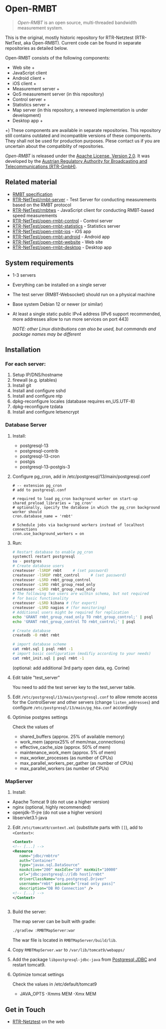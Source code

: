 Open-RMBT
=========

> *Open-RMBT* is an open source, multi-threaded bandwidth measurement system.

This is the original, mostly historic repository for RTR-Netztest (RTR-NetTest, aka Open-RMBT). Current code can be found in separate repositories as detailed below.

Open-RMBT consists of the following components:
* Web site +
* JavaScript client
* Android client +
* iOS client +
* Measurement server +
* QoS measurement server (in this repository)
* Control server +
* Statistics server +
* Map server (in this repository, a renewed implementation is under development)
* Desktop app +

+) These components are available in separate repositories. This repository still contains outdated and incompatible versions of these components. They shall not be used for production purposes. Plese contact us if you are uncertain about the compatiblity of repositories.

*Open-RMBT* is released under the [Apache License, Version 2.0](LICENSE). It was developed
by the [Austrian Regulatory Authority for Broadcasting and Telecommunications (RTR-GmbH)](https://www.rtr.at/).


Related material
----------------

* [RMBT specification](https://www.netztest.at/doc/)
* [RTR-NetTest/rmbt-server](https://github.com/rtr-nettest/rmbt-server) - Test Server for conducting measurements based on the RMBT protocol
* [RTR-NetTest/rmbtws](https://github.com/rtr-nettest/rmbtws) - JavaScript client for conducting RMBT-based speed measurements
* [RTR-NetTest/open-rmbt-control](https://github.com/rtr-nettest/open-rmbt-control) - Control server
* [RTR-NetTest/open-rmbt-statistics](https://github.com/rtr-nettest/open-rmbt-statistics) - Statistics server
* [RTR-NetTest/open-rmbt-ios](https://github.com/rtr-nettest/open-rmbt-ios) - iOS app
* [RTR-NetTest/open-rmbt-android](https://github.com/rtr-nettest/open-rmbt-android) - Android app
* [RTR-NetTest/open-rmbt-website](https://github.com/rtr-nettest/open-rmbt-website) - Web site
* [RTR-NetTest/open-rmbt-desktop](https://github.com/rtr-nettest/open-rmbt-desktop) - Desktop app


System requirements
-------------------

* 1-3 servers
* Everything can be installed on a single server 
* The test server (RMBT-Websocket) should run on a physical machine
* Base system Debian 12 or newer (or similar) 
* At least a single static public IPv4 address (IPv6 support recommended, more addresses allow to run more services on port 443)

  *NOTE: other Linux distributions can also be used, but commands and package names may be different*


Installation 
--------------

### For each server:

1. Setup IP/DNS/hostname
2. firewall (e.g. iptables)
3. Install git
4. Install and configure sshd 
5. Install and configure ntp
6. dpkg-reconfigure locales (database requires en_US.UTF-8)
7. dpkg-reconfigure tzdata
8. Install and configure letsencrypt

### Database Server

1. Install:
    * postgresql-13
    * postgresql-contrib
    * postgresql-13-cron
    * postgis
    * postgresql-13-postgis-3


2. Configure pg_cron, add in
   /etc/postgresql/13/main/postgresql.conf
   ```
   # -- extension pg_cron
   # add to postgresql.conf

   # required to load pg_cron background worker on start-up
   shared_preload_libraries = 'pg_cron'
   # optionally, specify the database in which the pg_cron background worker should
   cron.database_name = 'rmbt'

   # Schedule jobs via background workers instead of localhost connections
   cron.use_background_workers = on
   ```

3. Run:

    ```bash
    # Restart database to enable pg_cron
    systemctl restart postgresql
    su - postgres
    # Create database users
    createuser -lSRDP rmbt     # (set password)
    createuser -lSRDP rmbt_control     # (set password)
    createuser -LSRD rmbt_group_control
    createuser -LSRD rmbt_group_read_only
    createuser -LSRD rmbt_group_read_only
    # The following two users are within schema, but not required
    # for basic functionality
    createuser -LSRD kibana # (for export)
    createuser -LSRD nagios # (for monitoring) 
    # Additional users might be required for replication
    echo 'GRANT rmbt_group_read_only TO rmbt_group_control;' | psql
    echo 'GRANT rmbt_group_control TO rmbt_control;' | psql

    # Create database
    createdb -O rmbt rmbt 
 
    # import database scheme    
    cat rmbt.sql | psql rmbt -1
    # import basic configuration (modifiy according to your needs)
    cat rmbt_init.sql | psql rmbt -1
    ```
    (optional: add additional 3rd party open data, eg. Corine)

4. Edit table "test_server"

   You need to add the test server key to the test_server table.
   
5. Edit `/etc/postgresql/13/main/postgresql.conf` to allow remote access for the ControlServer and other servers 
   (change `listen_addresses`) and configure `/etc/postgresql/13/main/pg_hba.conf` accordingly

6. Optimise postgres settings
   
    Check the values of 
    * shared_buffers (approx. 25% of available memory)
    * work_mem (approx25% of mem/max_connections)
    * effective_cache_size (approx. 50% of mem)
    * maintenance_work_mem (approx. 5% of mem)
    * max_worker_processes (as number of CPUs)
    * max_parallel_workers_per_gather (as number of CPUs)
    * max_parallel_workers (as number of CPUs)
    
### MapServer

1. Install:
  * Apache Tomcat 9 (do not use a higher version)
  * nginx (optional, highly recommended)
  * openjdk-11-jre (do not use a higher version)
  * libservlet3.1-java

2. Edit `/etc/tomcat9/context.xml` (substitute parts with `[]`), add to `<Context>`:


    ```xml
    <Context>
    <!-- [...] -->
    <Resource 
       name="jdbc/rmbtro" 
       auth="Container"
       type="javax.sql.DataSource"
       maxActive="200" maxIdle="10" maxWait="10000"
       url="jdbc:postgresql://[db host]/rmbt"
       driverClassName="org.postgresql.Driver"
       username="rmbt" password="[read only pass]"
       description="DB RO Connection" />
    <!-- [...] -->
    </Context>
     
    ```
3. Build the server:
    
    The map server can be built with gradle:
    ```bash
    ./gradlew :RMBTMapServer:war 
    ```
    The war file is located in `RMBTMapServer/build/lib`.

4. Copy `RMBTMapServer.war` to `/var/lib/tomcat9/webapps/`
    
5. Add the package `libpostgresql-jdbc-java` from [Postgresql JDBC](https://jdbc.postgresql.org/) and restart tomcat9.

6. Optimize tomcat settings

    Check the values in /etc/default/tomcat9
    * JAVA_OPTS -Xmms MEM -Xmx MEM

Get in Touch
------------

* [RTR-Netztest](https://www.netztest.at) on the web
